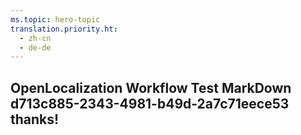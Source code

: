 ```yaml
---
ms.topic: hero-topic
translation.priority.ht: 
  - zh-cn
  - de-de
---
```

## OpenLocalization Workflow Test MarkDown d713c885-2343-4981-b49d-2a7c71eece53 thanks!

